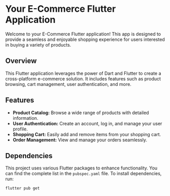 # Your E-Commerce Flutter Application

Welcome to your E-Commerce Flutter application! This app is designed to provide a seamless and enjoyable shopping experience for users interested in buying a variety of products.

## Overview

This Flutter application leverages the power of Dart and Flutter to create a cross-platform e-commerce solution. It includes features such as product browsing, cart management, user authentication, and more.

## Features

- **Product Catalog:** Browse a wide range of products with detailed information.
- **User Authentication:** Create an account, log in, and manage your user profile.
- **Shopping Cart:** Easily add and remove items from your shopping cart.
- **Order Management:** View and manage your orders seamlessly.


## Dependencies

This project uses various Flutter packages to enhance functionality. You can find the complete list in the `pubspec.yaml` file. To install dependencies, run:

```bash
flutter pub get
